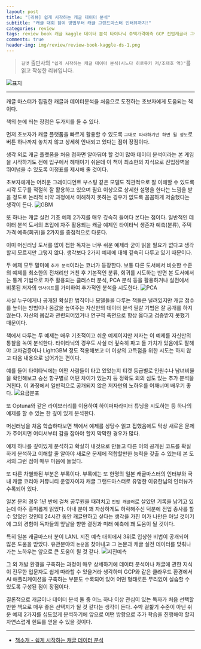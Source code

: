 ```yaml
---  
layout: post  
title: "[리뷰] 쉽게 시작하는 캐글 데이터 분석"  
subtitle: "캐글 대회 참여 방법부터 캐글 그랜드마스터 인터뷰까지!"  
categories: review 
tags: review book 캐글 kaggle 데이터 분석 타이타닉 주택가격예측 GCP 전업캐글러 그랜드마스터 이유한     
comments: true  
header-img: img/review/review-book-kaggle-ds-1.png
---  
```

  
> `길벗` 출판사의 `"쉽게 시작하는 캐글 데이터 분석(시노다 히로유키 저/조태호 역)"`를 읽고 작성한 리뷰입니다.  

![표지](https://telegeam.github.io/assets/img/review/review-book-kaggle-ds-1.png)  

---

캐글 마스터가 집필한 캐글과 데이터분석을 처음으로 도전하는 초보자에게 도움되는 책이다.

책의 눈에 띄는 장점은 두가지를 들 수 있다. 

먼저 초보자가 캐글 플랫폼을 빠르게 활용할 수 있도록 `그대로 따라하기만 하면 될 정도`로 버튼 하나까지 놓치지 않고 상세히 안내되고 있다는 점이 장점이다.

생각 외로 캐글 플랫폼을 처음 접하면 알아둬야 할 것이 많아 데이터 분석이라는 본 게임을 시작하기도 전에 입구에서 헤매이기 쉬운데 이 책이 최소한의 지식으로 진입장벽을 뛰어넘을 수 있도록 이정표를 제시해 줄 것이다. 

초보자에게는 어려운 그레이디언트 부스팅 같은 모델도 직관적으로 잘 이해할 수 있도록 시각 도구를 적절히 잘 활용하고 있으며 필요 이상으로 상세한 설명을 한다는 느낌을 받을 정도로 논리적 비약 과정에서 이해하지 못하는 경우가 없도록 꼼꼼하게 저술했다는 생각이 든다.
![GBM](https://telegeam.github.io/assets/img/review/review-book-kaggle-ds-3.png)  

또 하나는 캐글 실전 기초 예제 2가지를 매우 깊숙히 들여다 본다는 점이다. 일반적인 데이터 분석 도서의 초입에 자주 활용되는 캐글 예제인 타이타닉 생존자 예측(분류), 주택가격 예측(회귀)을 2가지를 중점적으로 다룬다.

이미 머신러닝 도서를 많이 접한 독자는 너무 쉬운 예제라 굳이 읽을 필요가 없다고 생각할지 모르지만 그렇지 않다. 생각보다 2가지 예제에 대해 깊숙히 다루고 있기 때문이다.

두 예제 모두 말미에 `추가 분석`이라는 코너가 등장한다. 보통 다른 도서에서 비슷한 수준의 예제를 최소한의 전처리만 거친 후 기본적인 분류, 회귀를 시도하는 반면 본 도서에서는 통계 기법으로 자주 활용되는 클러스터 분석, PCA 분석 등을 활용하거나 실전에서 비롯된 저자의 `인사이트`를 가미하여 추가적인 분석을 시도한다. 
![PCA](https://telegeam.github.io/assets/img/review/review-book-kaggle-ds-4.png)  

사실 누구에게나 공개된 확실한 법칙이나 모델들을 다루는 책들은 널려있지만 캐글 점수를 높이는 방법이나 몸값을 높여주는 자신만의 데이터 분석 필살 기법은 잘 공개를 하지 않는다. 자신의 몸값과 관련되어있거나 연구적 측면으로 항상 옳다고 검증받지 못했기 때문이다. 

책에서 다루는 두 예제는 매우 기초적이고 쉬운 예제이지만 저자는 이 예제를 자신만의 통찰을 녹여 분석한다. 타이타닉의 경우도 사실 더 깊숙히 파고 들 가치가 있음에도 잘해야 교차검증이나 LightGBM 정도 적용해보고 더 이상의 고득점을 위한 시도는 하지 않고 다음 내용으로 넘어가는 편이다.

예를 들어 타이타닉에는 어떤 사람들이 타고 있었는지 티켓 등급별로 인원수나 남녀비율을 확인해보고 승선 항구별로 어떤 차이가 있는지 등 정확도 외의 심도 있는 추가 분석을 거친다. 이 과정에서 일반적으로 공개되지 않은 저자만의 노하우를 어깨너머 배우기 좋다. 
![요금분포](https://telegeam.github.io/assets/img/review/review-book-kaggle-ds-2.png)  

또 Optuna와 같은 라이브러리를 이용하여 하이퍼파라미터 튜닝을 시도하는 등 하나의 예제를 할 수 있는 한 깊이 있게 분석한다. 

머신러닝을 처음 학습하다보면 책에서 예제를 상당수 읽고 접했음에도 막상 새로운 문제가 주어지면 어디서부터 감을 잡아야 할지 막막한 경우가 많다. 

예제 하나를 깊이있게 분석하고 확실히 내것으로 만들고 다른 이의 공개된 코드를 확실하게 분석하고 이해할 줄 알아야 새로운 문제에 적합할만한 능력을 갖출 수 있는데 본 도서의 그런 점이 매우 마음에 들었다.

또 다른 차별화된 부분은 부록이다. 부록에는 또 한명의 일본 캐글마스터의 인터뷰와 국내 캐글 코리아 커뮤니티 운영자이자 캐글 그랜드마스터로 유명한 이유한님의 인터뷰가 수록되어 있다. 

일본 분의 경우 1년 반에 걸쳐 공무원을 때려치고 `전업 캐글러`로 살았던 기록을 남기고 있는데 아주 흥미롭게 읽었다. 아내 분이 꽤 자상하게도 허락해주신 덕분에 전업 종사를 할 수 있었던 것인데 24시간 동안 캐글만하고 싶다는 생각을 가진 이가 나만은 아닐 것이기에 그의 경험이 독자들의 앞날을 향한 결정과 미래 예측에 꽤 도움이 될 것이다. 

특히 일본 캐글마스터 분이 LANL 지진 예측 대회에서 3위로 입상한 비법이 공개되어 많은 도움을 받았다. 유관분야의 `논문`을 찾아내고 그 논문과 캐글 실전 데이터를 맞춰나가는 노하우는 앞으로 큰 도움이 될 것 같다. 
![지진예측](https://telegeam.github.io/assets/img/review/review-book-kaggle-ds-5.png)  

그 외 개발 환경을 구축히는 과정이 매우 상세하기에 데이터 분석이나 캐글에 관한 지식이 전무한 입문자도 쉽게 따라할 수 있을거라 생각하며 GCP와 같은 클라우드 환경에서 AI 애플리케이션을 구축하는 부분도 수록되어 있어 어떤 형태로든 무리없이 실습할 수 있도록 구성된 점이 장점이다. 

결론적으로 캐글이나 데이터 분석 둘 중 어느 하나 이상 관심이 있는 독자가 처음 선택할만한 책으로 매우 좋은 선택지가 될 것 같다는 생각이 든다. 수박 겉핥기 수준이 아닌 쉬운 예제 2가지를 심도있게 분석하기에 앞으로 어떤 방향으로 추가 학습을 진행해야 할지 자연스럽게 힌트를 얻을 수 있을 것이다.

---

* [책소개 - 쉽게 시작하는 캐글 데이터 분석](http://www.yes24.com/Product/Goods/103526120)


